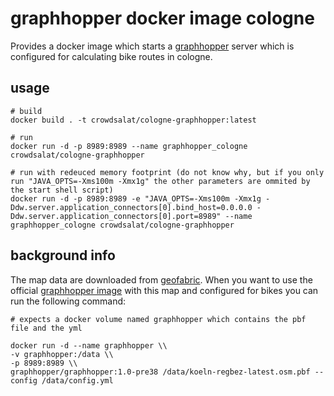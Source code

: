 # graphhopper docker image cologne

Provides a docker image which starts a [graphhopper](https://github.com/graphhopper/graphhopper/tree/0.13) server which is configured for calculating bike routes in cologne.

## usage

```shell
# build 
docker build . -t crowdsalat/cologne-graphhopper:latest

# run 
docker run -d -p 8989:8989 --name graphhopper_cologne crowdsalat/cologne-graphhopper

# run with redeuced memory footprint (do not know why, but if you only run "JAVA_OPTS=-Xms100m -Xmx1g" the other parameters are ommited by the start shell script)
docker run -d -p 8989:8989 -e "JAVA_OPTS=-Xms100m -Xmx1g -Ddw.server.application_connectors[0].bind_host=0.0.0.0 -Ddw.server.application_connectors[0].port=8989" --name graphhopper_cologne crowdsalat/cologne-graphhopper 
```
## background info

The map data are downloaded from [geofabric](https://download.geofabrik.de/europe/germany/nordrhein-westfalen/koeln-regbez.html). When you want to use the official [graphhopper image](https://hub.docker.com/r/graphhopper/graphhopper) with this map and configured for bikes you can run the following command:

```shell
# expects a docker volume named graphhopper which contains the pbf file and the yml

docker run -d --name graphhopper \\
-v graphhopper:/data \\
-p 8989:8989 \\
graphhopper/graphhopper:1.0-pre38 /data/koeln-regbez-latest.osm.pbf --config /data/config.yml

```